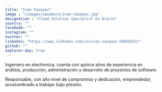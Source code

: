 ```yaml
---
title: "Ivan Vasquez"
image : "/images/speakers/ivan-vasquez.jpg"
designation : "Cloud Solution Specialist en Oracle"
country: ""
facebook: ""
instagram: ""
twitter: ""
linkedin: "https://www.linkedin.com/in/ivan-vasquez-5885b252/"
github: ""
explorer-day: true
---
```


Ingeniero en electronica, cuenta con quince años de experiencia en análisis, producción, administración y desarrollo de proyectos de software.

Responsable, con alto nivel de compromiso y dedicación, emprendedor, acostumbrado a trabajar bajo presión.